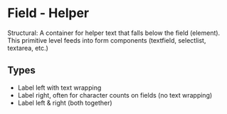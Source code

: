 # Field - Helper

Structural: A container for helper text that falls below the field \(element\). This primitive level feeds into form components \(textfield, selectlist, textarea, etc.\)

## Types

* Label left with text wrapping
* Label right, often for character counts on fields \(no text wrapping\)
* Label left & right \(both together\)

